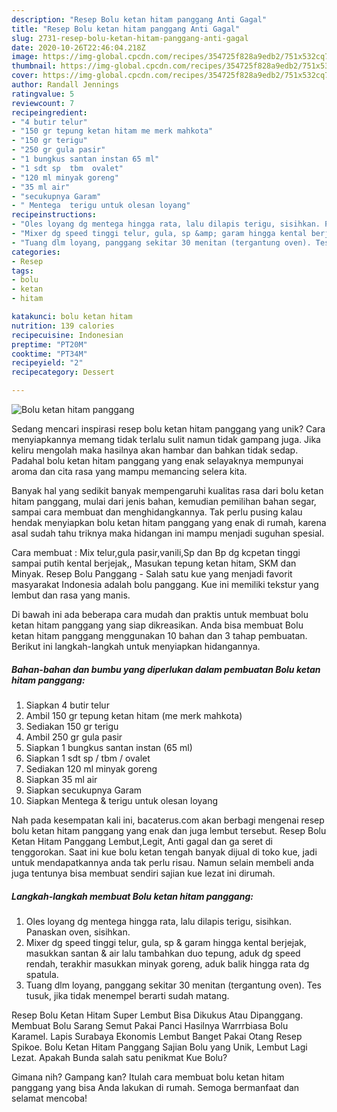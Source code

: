 ```yaml
---
description: "Resep Bolu ketan hitam panggang Anti Gagal"
title: "Resep Bolu ketan hitam panggang Anti Gagal"
slug: 2731-resep-bolu-ketan-hitam-panggang-anti-gagal
date: 2020-10-26T22:46:04.218Z
image: https://img-global.cpcdn.com/recipes/354725f828a9edb2/751x532cq70/bolu-ketan-hitam-panggang-foto-resep-utama.jpg
thumbnail: https://img-global.cpcdn.com/recipes/354725f828a9edb2/751x532cq70/bolu-ketan-hitam-panggang-foto-resep-utama.jpg
cover: https://img-global.cpcdn.com/recipes/354725f828a9edb2/751x532cq70/bolu-ketan-hitam-panggang-foto-resep-utama.jpg
author: Randall Jennings
ratingvalue: 5
reviewcount: 7
recipeingredient:
- "4 butir telur"
- "150 gr tepung ketan hitam me merk mahkota"
- "150 gr terigu"
- "250 gr gula pasir"
- "1 bungkus santan instan 65 ml"
- "1 sdt sp  tbm  ovalet"
- "120 ml minyak goreng"
- "35 ml air"
- "secukupnya Garam"
- " Mentega  terigu untuk olesan loyang"
recipeinstructions:
- "Oles loyang dg mentega hingga rata, lalu dilapis terigu, sisihkan. Panaskan oven, sisihkan."
- "Mixer dg speed tinggi telur, gula, sp &amp; garam hingga kental berjejak, masukkan santan &amp; air lalu tambahkan duo tepung, aduk dg speed rendah, terakhir masukkan minyak goreng, aduk balik hingga rata dg spatula."
- "Tuang dlm loyang, panggang sekitar 30 menitan (tergantung oven). Tes tusuk, jika tidak menempel berarti sudah matang."
categories:
- Resep
tags:
- bolu
- ketan
- hitam

katakunci: bolu ketan hitam 
nutrition: 139 calories
recipecuisine: Indonesian
preptime: "PT20M"
cooktime: "PT34M"
recipeyield: "2"
recipecategory: Dessert

---
```



![Bolu ketan hitam panggang](https://img-global.cpcdn.com/recipes/354725f828a9edb2/751x532cq70/bolu-ketan-hitam-panggang-foto-resep-utama.jpg)

Sedang mencari inspirasi resep bolu ketan hitam panggang yang unik? Cara menyiapkannya memang tidak terlalu sulit namun tidak gampang juga. Jika keliru mengolah maka hasilnya akan hambar dan bahkan tidak sedap. Padahal bolu ketan hitam panggang yang enak selayaknya mempunyai aroma dan cita rasa yang mampu memancing selera kita.

Banyak hal yang sedikit banyak mempengaruhi kualitas rasa dari bolu ketan hitam panggang, mulai dari jenis bahan, kemudian pemilihan bahan segar, sampai cara membuat dan menghidangkannya. Tak perlu pusing kalau hendak menyiapkan bolu ketan hitam panggang yang enak di rumah, karena asal sudah tahu triknya maka hidangan ini mampu menjadi suguhan spesial.

Cara membuat : Mix telur,gula pasir,vanili,Sp dan Bp dg kcpetan tinggi sampai putih kental berjejak,, Masukan tepung ketan hitam, SKM dan Minyak. Resep Bolu Panggang - Salah satu kue yang menjadi favorit masyarakat Indonesia adalah bolu panggang. Kue ini memiliki tekstur yang lembut dan rasa yang manis.


Di bawah ini ada beberapa cara mudah dan praktis untuk membuat bolu ketan hitam panggang yang siap dikreasikan. Anda bisa membuat Bolu ketan hitam panggang menggunakan 10 bahan dan 3 tahap pembuatan. Berikut ini langkah-langkah untuk menyiapkan hidangannya.

<!--inarticleads1-->

##### Bahan-bahan dan bumbu yang diperlukan dalam pembuatan Bolu ketan hitam panggang:

1. Siapkan 4 butir telur
1. Ambil 150 gr tepung ketan hitam (me merk mahkota)
1. Sediakan 150 gr terigu
1. Ambil 250 gr gula pasir
1. Siapkan 1 bungkus santan instan (65 ml)
1. Siapkan 1 sdt sp / tbm / ovalet
1. Sediakan 120 ml minyak goreng
1. Siapkan 35 ml air
1. Siapkan secukupnya Garam
1. Siapkan  Mentega &amp; terigu untuk olesan loyang


Nah pada kesempatan kali ini, bacaterus.com akan berbagi mengenai resep bolu ketan hitam panggang yang enak dan juga lembut tersebut. Resep Bolu Ketan Hitam Panggang Lembut,Legit, Anti gagal dan ga seret di tenggorokan. Saat ini kue bolu ketan tengah banyak dijual di toko kue, jadi untuk mendapatkannya anda tak perlu risau. Namun selain membeli anda juga tentunya bisa membuat sendiri sajian kue lezat ini dirumah. 

<!--inarticleads2-->

##### Langkah-langkah membuat Bolu ketan hitam panggang:

1. Oles loyang dg mentega hingga rata, lalu dilapis terigu, sisihkan. Panaskan oven, sisihkan.
1. Mixer dg speed tinggi telur, gula, sp &amp; garam hingga kental berjejak, masukkan santan &amp; air lalu tambahkan duo tepung, aduk dg speed rendah, terakhir masukkan minyak goreng, aduk balik hingga rata dg spatula.
1. Tuang dlm loyang, panggang sekitar 30 menitan (tergantung oven). Tes tusuk, jika tidak menempel berarti sudah matang.


Resep Bolu Ketan Hitam Super Lembut Bisa Dikukus Atau Dipanggang. Membuat Bolu Sarang Semut Pakai Panci Hasilnya Warrrbiasa Bolu Karamel. Lapis Surabaya Ekonomis Lembut Banget Pakai Otang Resep Spikoe. Bolu Ketan Hitam Panggang Sajian Bolu yang Unik, Lembut Lagi Lezat. Apakah Bunda salah satu penikmat Kue Bolu? 

Gimana nih? Gampang kan? Itulah cara membuat bolu ketan hitam panggang yang bisa Anda lakukan di rumah. Semoga bermanfaat dan selamat mencoba!
